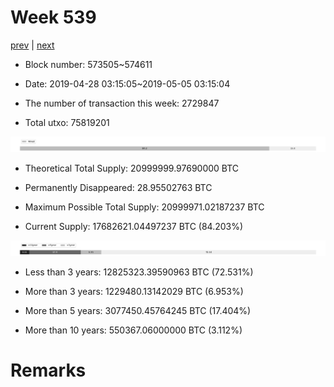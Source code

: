 # Week 539

[prev](week0538.md) | [next](week0540.md)

- Block number: 573505~574611

- Date: 2019-04-28 03:15:05~2019-05-05 03:15:04

- The number of transaction this week: 2729847

- Total utxo: 75819201

![](../images/mined_week0539.png)

- Theoretical Total Supply: 20999999.97690000 BTC

- Permanently Disappeared: 28.95502763 BTC

- Maximum Possible Total Supply: 20999971.02187237 BTC

- Current Supply: 17682621.04497237 BTC (84.203%)

![](../images/year_week0539.png)


- Less than 3 years: 12825323.39590963 BTC (72.531%)

- More than 3 years: 1229480.13142029 BTC (6.953%)

- More than 5 years: 3077450.45764245 BTC (17.404%)

- More than 10 years: 550367.06000000 BTC (3.112%)

# Remarks

